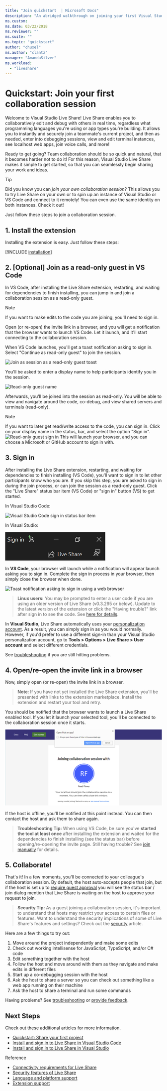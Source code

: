 ```yaml
---
title: "Join quickstart  | Microsoft Docs"
description: "An abridged walkthrough on joining your first Visual Studio Live Share collaboration session."
ms.custom:
ms.date: 03/22/2018
ms.reviewer: ""
ms.suite: ""
ms.topic: "quickstart"
author: "chuxel"
ms.author: "clantz"
manager: "AmandaSilver"
ms.workload: 
  - "liveshare"
---
```


# Quickstart: Join your first collaboration session

Welcome to Visual Studio Live Share! Live Share enables you to collaboratively edit and debug with others in real time, regardless what programming languages you're using or app types you're building. It allows you to instantly and  securely join a teammate's current project, and then as needed, enter into debugging sessions, view and edit terminal instances, see localhost web apps, join voice calls, and more!

Ready to get going? Team collaboration should be so quick and natural, that it becomes harder not to do it! For this reason, Visual Studio Live Share makes it simple to get started, so that you can seamlessly begin sharing your work and ideas.

> [!TIP]
> Did you know you can *join your own collaboration session*? This allows you to try Live Share on your own or to spin up an instance of Visual Studio or VS Code and connect to it remotely! You can even use the same identity on both instances. Check it out!

Just follow these steps to join a collaboration session.

## 1. Install the extension

Installing the extension is easy. Just follow these steps:

[!INCLUDE [installation](../includes/installation.md)]

## 2. [Optional] Join as a read-only guest in VS Code

In VS Code, after installing the Live Share extension, restarting, and waiting for dependencies to finish installing, you can jump in and join a collaboration session as a read-only guest.

> [!NOTE]
> If you want to make edits to the code you are joining, you'll need to sign in.

Open (or re-open) the invite link in a browser, and you will get a notification that the browser wants to launch VS Code. Let it launch, and it'll start connecting to the collaboration session.

When VS Code launches, you'll get a toast notification asking to sign in. Select "Continue as read-only guest" to join the session.

![Join as session as a read-only guest toast](../media/vscode-read-only-guest.png)

You'll be asked to enter a display name to help participants identify you in the session.

![Read-only guest name](../media/vscode-read-only-guest-name.png)

Afterwards, you'll be joined into the session as read-only. You will be able to view and navigate around the code, co-debug, and view shared servers and terminals (read-only).

> [!NOTE]
> If you want to later get read/write access to the code, you can sign in. Click on your display name in the status, bar, and select the option "Sign in".
![Read-only guest sign in](../media/vscode-read-only-guest-signin.png)
This will launch your browser, and you can choose a Microsoft or GitHub account to sign in with.

## 3. Sign in

After installing the Live Share extension, restarting, and waiting for dependencies to finish installing (VS Code), you'll want to sign in to let other participants know who you are. If you skip this step, you are asked to sign in during the join process, or can join the session as a read-only guest. Click the "Live Share" status bar item (VS Code) or "sign in" button (VS) to get started.

In Visual Studio Code:

![Visual Studio Code sign in status bar item](../media/vscode-sign-in-button-new.png)

In Visual Studio:

![Visual Studio sign in button](../media/vs-sign-in-button.png)

In **VS Code**, your browser will launch while a notification will appear launch asking you to sign in. Complete the sign in process in your browser, then simply close the browser when done.

![Toast notification asking to sign in using a web browser](../media/vscode-sign-in-toast.png)

> **Linux users:** You may be prompted to enter a user code if you are using an older version of Live Share (v0.3.295 or below). Update to the latest version of the extension or click the "Having trouble?" link after sign in to see the code. See [here for details](../use/install-live-share-visual-studio-code.md#sign-in-by-using-a-user-code).

In **Visual Studio**, Live Share automatically uses your [personalization account](/visualstudio/ide/signing-in-to-visual-studio). As a result, you can simply sign in as you would normally. However, if you'd prefer to use a different sign-in than your Visual Studio personalization account, go to **Tools &gt; Options &gt; Live Share &gt; User account** and select different credentials.

See [troubleshooting](../troubleshooting.md#sign-in) if you are still hitting problems.

## 4. Open/re-open the invite link in a browser

Now, simply open (or re-open) the invite link in a browser.

> **Note**: If you have not yet installed the Live Share extension, you'll be presented with links to the extension marketplace. Install the extension and restart your tool and retry.

You should be notified that the browser wants to launch a Live Share enabled tool. If you let it launch your selected tool, you'll be connected to the collaboration session once it starts.

![Join page](../media/join-page.png)

If the host is offline, you'll be notified at this point instead. You can then contact the host and ask them to share again.

> **Troubleshooting Tip:** When using VS Code, be sure you've **started the tool at least once** after installing the extension and waited for the dependencies to finish installing (see the status bar) before opening/re-opening the invite page. Still having trouble? See [join manually](../reference/manual-join.md) for details.

## 5. Collaborate!

That's it! In a few moments, you'll be connected to your colleague's collaboration session. By default, the host auto-accepts people that join, but if the host is set up to [require guest approval](../reference/security.md#requiring-guest-approval) you will see the status bar / join dialog mention that Live Share is waiting on the host to approve your request to join.

> **Security Tip:** As a guest joining a collaboration session, it's important to understand that hosts may restrict your access to certain files or features. Want to understand the security implications of some of Live Share's features and settings? Check out the [security](../reference/security.md) article.

Here are a few things to try out:

1. Move around the project independently and make some edits
2. Check out working intellisense for JavaScript, TypeScript, and/or C# code
3. Edit something together with the host
4. Follow the host and move around with them as they navigate and make edits in different files
5. Start up a co-debugging session with the host
6. Ask the host to share a server so you can check out something like a web app running on their machine
7. Ask the host to share a terminal and run some commands

Having problems? See [troubleshooting](../troubleshooting.md) or [provide feedback](../support.md).

## Next Steps

Check out these additional articles for more information.

- [Quickstart: Share your first project](share.md)
- [Install and sign in to Live Share in Visual Studio Code](../use/install-live-share-visual-studio-code.md)
- [Install and sign in to Live Share in Visual Studio](../use/install-live-share-visual-studio.md)

Reference

- [Connectivity requirements for Live Share](../reference/connectivity.md)
- [Security features of Live Share](../reference/security.md)
- [Language and platform support](../reference/platform-support.md)
- [Extension support](../reference/extensions.md)
